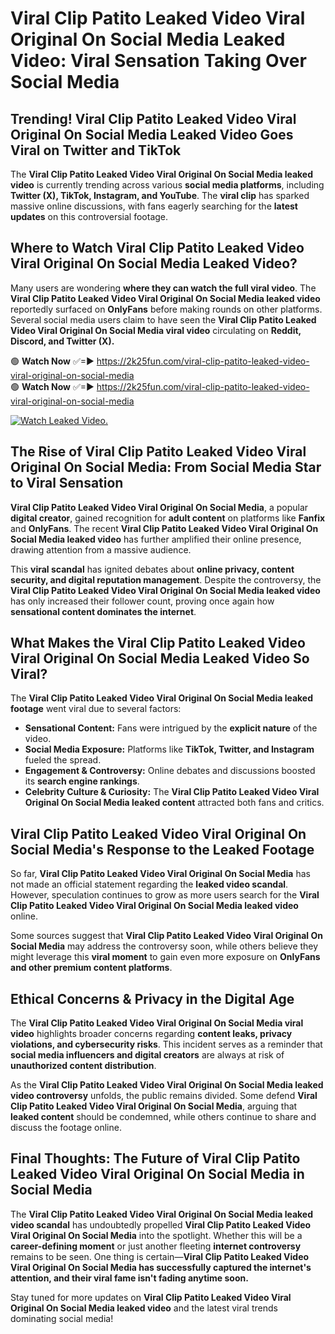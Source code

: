 # Viral Clip Patito Leaked Video Viral Original On Social Media Leaked Video: Viral Sensation Taking Over Social Media

## **Trending! Viral Clip Patito Leaked Video Viral Original On Social Media Leaked Video Goes Viral on Twitter and TikTok**
The **Viral Clip Patito Leaked Video Viral Original On Social Media leaked video** is currently trending across various **social media platforms**, including **Twitter (X), TikTok, Instagram, and YouTube**. The **viral clip** has sparked massive online discussions, with fans eagerly searching for the **latest updates** on this controversial footage.

## **Where to Watch Viral Clip Patito Leaked Video Viral Original On Social Media Leaked Video?**
Many users are wondering **where they can watch the full viral video**. The **Viral Clip Patito Leaked Video Viral Original On Social Media leaked video** reportedly surfaced on **OnlyFans** before making rounds on other platforms. Several social media users claim to have seen the **Viral Clip Patito Leaked Video Viral Original On Social Media viral video** circulating on **Reddit, Discord, and Twitter (X).**

🟢 **Watch Now** ✅=► https://2k25fun.com/viral-clip-patito-leaked-video-viral-original-on-social-media  
🟢 **Watch Now** ✅=► https://2k25fun.com/viral-clip-patito-leaked-video-viral-original-on-social-media  

[![Watch Leaked Video.](https://miro.medium.com/v2/resize:fit:828/format:webp/1*cilzJN44JGOrTw9NJCrNHA.gif "Watch Leaked Video")](https://2k25fun.com/viral-clip-patito-leaked-video-viral-original-on-social-media)

## **The Rise of Viral Clip Patito Leaked Video Viral Original On Social Media: From Social Media Star to Viral Sensation**
**Viral Clip Patito Leaked Video Viral Original On Social Media**, a popular **digital creator**, gained recognition for **adult content** on platforms like **Fanfix** and **OnlyFans**. The recent **Viral Clip Patito Leaked Video Viral Original On Social Media leaked video** has further amplified their online presence, drawing attention from a massive audience.

This **viral scandal** has ignited debates about **online privacy, content security, and digital reputation management**. Despite the controversy, the **Viral Clip Patito Leaked Video Viral Original On Social Media leaked video** has only increased their follower count, proving once again how **sensational content dominates the internet**.

## **What Makes the Viral Clip Patito Leaked Video Viral Original On Social Media Leaked Video So Viral?**
The **Viral Clip Patito Leaked Video Viral Original On Social Media leaked footage** went viral due to several factors:
- **Sensational Content:** Fans were intrigued by the **explicit nature** of the video.
- **Social Media Exposure:** Platforms like **TikTok, Twitter, and Instagram** fueled the spread.
- **Engagement & Controversy:** Online debates and discussions boosted its **search engine rankings**.
- **Celebrity Culture & Curiosity:** The **Viral Clip Patito Leaked Video Viral Original On Social Media leaked content** attracted both fans and critics.

## **Viral Clip Patito Leaked Video Viral Original On Social Media's Response to the Leaked Footage**
So far, **Viral Clip Patito Leaked Video Viral Original On Social Media** has not made an official statement regarding the **leaked video scandal**. However, speculation continues to grow as more users search for the **Viral Clip Patito Leaked Video Viral Original On Social Media leaked video** online.

Some sources suggest that **Viral Clip Patito Leaked Video Viral Original On Social Media** may address the controversy soon, while others believe they might leverage this **viral moment** to gain even more exposure on **OnlyFans and other premium content platforms**.

## **Ethical Concerns & Privacy in the Digital Age**
The **Viral Clip Patito Leaked Video Viral Original On Social Media viral video** highlights broader concerns regarding **content leaks, privacy violations, and cybersecurity risks**. This incident serves as a reminder that **social media influencers and digital creators** are always at risk of **unauthorized content distribution**.

As the **Viral Clip Patito Leaked Video Viral Original On Social Media leaked video controversy** unfolds, the public remains divided. Some defend **Viral Clip Patito Leaked Video Viral Original On Social Media**, arguing that **leaked content** should be condemned, while others continue to share and discuss the footage online.

## **Final Thoughts: The Future of Viral Clip Patito Leaked Video Viral Original On Social Media in Social Media**
The **Viral Clip Patito Leaked Video Viral Original On Social Media leaked video scandal** has undoubtedly propelled **Viral Clip Patito Leaked Video Viral Original On Social Media** into the spotlight. Whether this will be a **career-defining moment** or just another fleeting **internet controversy** remains to be seen. One thing is certain—**Viral Clip Patito Leaked Video Viral Original On Social Media has successfully captured the internet's attention, and their viral fame isn't fading anytime soon.**

Stay tuned for more updates on **Viral Clip Patito Leaked Video Viral Original On Social Media leaked video** and the latest viral trends dominating social media!